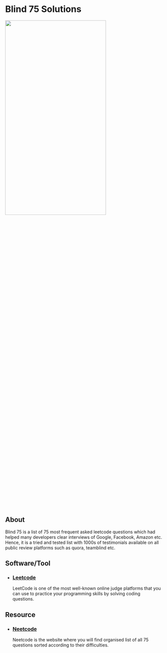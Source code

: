 # Blind 75 Solutions

<p>
  <img src="https://img.freepik.com/free-vector/brain-with-digital-circuit-programmer-with-laptop-machine-learning-artificial-intelligence-digital-brain-artificial-thinking-process-concept-vector-isolated-illustration_335657-2246.jpg?w=996&t=st=1664304040~exp=1664304640~hmac=119cf5e11950efddc59a3f69c4f736a70c3142af7e3ed5668cc998992e023525" width="80%" height="40%"/>
</p>

## About

Blind 75 is a list of 75 most frequent asked leetcode questions which had helped many developers clear interviews of Google, Facebook, Amazon etc. Hence, it is a tried and tested list with 1000s of testimonials available on all public review platforms such as quora, teamblind etc.

## Software/Tool

- ###  <a href="https://leetcode.com/" target="_blank">Leetcode</a>

  LeetCode is one of the most well-known online judge platforms that you can use to practice your programming skills by solving coding questions.
  
## Resource 

- ###  <a href="https://neetcode.io/practice" target="_blank">Neetcode</a>

  Neetcode is the website where you will find organised list of all 75 questions sorted according to their difficulties.
